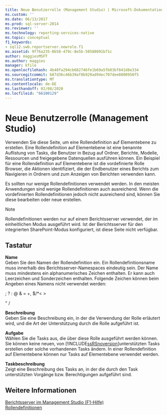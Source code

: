 ```yaml
---
title: Neue Benutzerrolle (Management Studio) | Microsoft-Dokumentation
ms.custom: ''
ms.date: 06/13/2017
ms.prod: sql-server-2014
ms.reviewer: ''
ms.technology: reporting-services-native
ms.topic: conceptual
f1_keywords:
- sql12.swb.reportserver.newrole.f1
ms.assetid: 9f76a235-0b58-479c-8e5b-50588091b71c
author: maggiesMSFT
ms.author: maggies
manager: kfile
ms.openlocfilehash: 4b40fa294cb682746fe1b69a5fb03bf841d8e334
ms.sourcegitcommit: b87d36c46b39af8b929ad94ec707dee8800950f5
ms.translationtype: MT
ms.contentlocale: de-DE
ms.lasthandoff: 02/08/2020
ms.locfileid: "66100129"
---
```

# <a name="new-user-role-management-studio"></a>Neue Benutzerrolle (Management Studio)
  Verwenden Sie diese Seite, um eine Rollendefinition auf Elementebene zu erstellen. Eine Rollendefinition auf Elementebene ist eine benannte Auflistung von Tasks, die Benutzer in Bezug auf Ordner, Berichte, Modelle, Ressourcen und freigegebene Datenquellen ausführen können. Ein Beispiel für eine Rollendefinition auf Elementebene ist die vordefinierte Rolle Browser, die Aktionen identifiziert, die der Endbenutzer eines Berichts zum Navigieren in Ordnern und zum Anzeigen von Berichten verwenden kann.  
  
 Es sollten nur wenige Rollendefinitionen verwendet werden. In den meisten Anwendungen sind wenige Rollendefinitionen auch ausreichend. Wenn die vordefinierten Rollendefinitionen jedoch nicht ausreichend sind, können Sie diese bearbeiten oder neue erstellen.  
  
> [!NOTE]  
>  Rollendefinitionen werden nur auf einem Berichtsserver verwendet, der im einheitlichen Modus ausgeführt wird. Ist der Berichtsserver für den integrierten SharePoint-Modus konfiguriert, ist diese Seite nicht verfügbar.  
  
## <a name="options"></a>Tastatur  
 **Name**  
 Geben Sie den Namen der Rollendefinition ein. Ein Rollendefinitionsname muss innerhalb des Berichtsserver-Namespaces eindeutig sein. Der Name muss mindestens ein alphanumerisches Zeichen enthalten. Er kann auch Leerzeichen und Sonderzeichen enthalten. Folgende Zeichen können beim Angeben eines Namens nicht verwendet werden:  
  
 ; ? : \@ & = +, $/*\< >  
  
 " /  
  
 **Beschreibung**  
 Geben Sie eine Beschreibung ein, in der die Verwendung der Rolle erläutert wird, und die Art der Unterstützung durch die Rolle aufgeführt ist.  
  
 **Aufgabe**  
 Wählen Sie die Tasks aus, die über diese Rolle ausgeführt werden können. Sie können keine neuen, von [!INCLUDE[ssRSnoversion](../../includes/ssrsnoversion-md.md)]unterstützten Tasks erstellen oder solche vorhandenen Tasks ändern. In einer Rollendefinition auf Elementebene können nur Tasks auf Elementebene verwendet werden.  
  
 **Taskbeschreibung**  
 Zeigt eine Beschreibung des Tasks an, in der die durch den Task unterstützten Vorgänge bzw. Berechtigungen aufgeführt sind.  
  
## <a name="see-also"></a>Weitere Informationen  
 [Berichtsserver im Management Studio (F1-Hilfe)](report-server-in-management-studio-f1-help.md)   
 [Rollendefinitionen](../security/role-definitions.md)  
  
  

